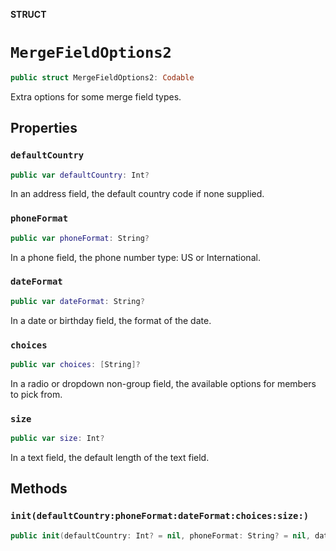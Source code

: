 **STRUCT**

# `MergeFieldOptions2`

```swift
public struct MergeFieldOptions2: Codable
```

Extra options for some merge field types.

## Properties
### `defaultCountry`

```swift
public var defaultCountry: Int?
```

In an address field, the default country code if none supplied.

### `phoneFormat`

```swift
public var phoneFormat: String?
```

In a phone field, the phone number type: US or International.

### `dateFormat`

```swift
public var dateFormat: String?
```

In a date or birthday field, the format of the date.

### `choices`

```swift
public var choices: [String]?
```

In a radio or dropdown non-group field, the available options for members to pick from.

### `size`

```swift
public var size: Int?
```

In a text field, the default length of the text field.

## Methods
### `init(defaultCountry:phoneFormat:dateFormat:choices:size:)`

```swift
public init(defaultCountry: Int? = nil, phoneFormat: String? = nil, dateFormat: String? = nil, choices: [String]? = nil, size: Int? = nil)
```
